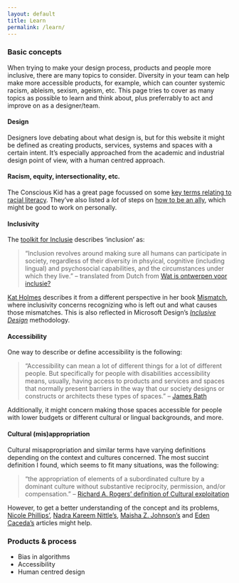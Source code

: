 ```yaml
---
layout: default
title: Learn
permalink: /learn/
---
```


### Basic concepts

When trying to make your design process, products and people more inclusive, there are many topics to consider. Diversity in your team can help make more accessible products, for example, which can counter systemic racism, ableism, sexism, ageism, etc. This page tries to cover as many topics as possible to learn and think about, plus preferrably to act and improve on as a designer/team.

#### Design
Designers love debating about what design is, but for this website it might be defined as creating products, services, systems and spaces with a certain intent. It’s especially approached from the academic and industrial design point of view, with a human centred approach.

#### Racism, equity, intersectionality, etc.
The Conscious Kid has a great page focussed on some [key terms relating to racial literacy](https://www.theconsciouskid.org/racial-literacy-key-terms). They’ve also listed a *lot* of steps on [how to be an ally](https://www.theconsciouskid.org/how-to-be-an-ally), which might be good to work on personally.

#### Inclusivity
The [toolkit for Inclusie](https://inclusie.gebruikercentraal.nl/) describes ‘inclusion’ as:
> “Inclusion revolves around making sure all humans can participate in society, regardless of their diversity in phsyical, cognitive (including lingual) and psychosocial capabilities, and the circumstances under which they live.” – translated from Dutch from [Wat is ontwerpen voor inclusie?](https://inclusie.gebruikercentraal.nl/over-de-toolkit-inclusie/wat-is-ontwerpen-voor-inclusie/)

[Kat Holmes](https://katholmesdesign.com/) describes it from a different perspective in her book [Mismatch](https://mismatch.design/), where inclusivity concerns recognizing who is left out and what causes those mismatches. This is also reflected in Microsoft Design’s [_Inclusive Design_](https://www.microsoft.com/design/inclusive/) methodology.

#### Accessibility
One way to describe or define accessibility is the following:
> “Accessibility can mean a lot of different things for a lot of different people. But specifically for people with disabilities accessibility means, usually, having access to products and services and spaces that normally present barriers in the way that our society designs or constructs or architects these types of spaces.” – [James Rath](https://www.youtube.com/watch?v=p6ys7QbXQo8?t=114)

Additionally, it might concern making those spaces accessible for people with lower budgets or different cultural or lingual backgrounds, and more.

#### Cultural (mis)appropriation
Cultural misappropriation and similar terms have varying definitions depending on the context and cultures concerned. The most succint definition I found, which seems to fit many situations, was the following:
> “the appropriation of elements of a subordinated culture by a dominant culture without substantive reciprocity, permission, and/or compensation.” – [Richard A. Rogers’ definition of Cultural exploitation](https://onlinelibrary.wiley.com/doi/full/10.1111/j.1468-2885.2006.00277.x)

However, to get a better understanding of the concept and its problems, [Nicole Phillips’](https://www.theodysseyonline.com/satire-as-survival), [Nadra Kareem Nittle’s](https://www.thoughtco.com/cultural-appropriation-and-why-iits-wrong-2834561), [Maisha Z. Johnson’s](https://everydayfeminism.com/2015/06/cultural-appropriation-wrong/) and [Eden Caceda’s](https://www.smh.com.au/opinion/our-cultures-are-not-your-costumes-20141114-11myp4.html) articles might help.

### Products & process

- Bias in algorithms
- Accessibility
- Human centred design
